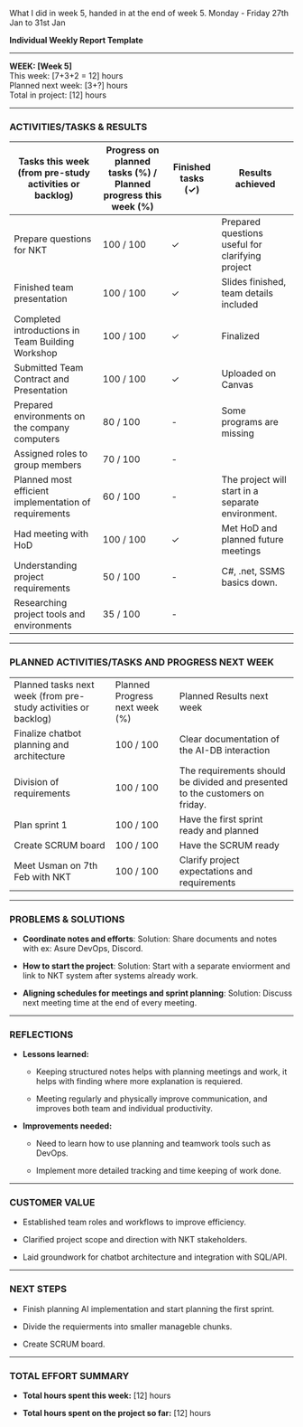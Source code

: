 What I did in week 5, handed in at the end of week 5.
Monday - Friday 27th Jan to 31st Jan

**Individual Weekly Report Template**

---

**WEEK: [Week 5]**  
This week: [7+3+2 = 12] hours  
Planned next week: [3+?] hours  
Total in project: [12] hours

---

### **ACTIVITIES/TASKS & RESULTS**


| Tasks this week (from pre-study activities or backlog) | Progress on planned tasks (%) / Planned progress this week (%) | Finished tasks (✓) | Results achieved                                  |
| ------------------------------------------------------ | -------------------------------------------------------------- | ------------------ | ------------------------------------------------- |
| Prepare questions for NKT                              | 100 / 100                                                      | ✓                  | Prepared questions useful for clarifying project  |
| Finished team presentation                             | 100 / 100                                                      | ✓                  | Slides finished, team details included            |
| Completed introductions in Team Building Workshop      | 100 / 100                                                      | ✓                  | Finalized                                         |
| Submitted Team Contract and Presentation               | 100 / 100                                                      | ✓                  | Uploaded on Canvas                                |
| Prepared environments on the company computers         | 80 / 100                                                       | -                  | Some programs are missing                         |
| Assigned roles to group members                        | 70 / 100                                                       | -                  |                                                   |
| Planned most efficient implementation of requirements  | 60 / 100                                                       | -                  | The project will start in a separate environment. |
| Had meeting with HoD                                   | 100 / 100                                                      | ✓                  | Met HoD and planned future meetings               |
| Understanding project requirements                     | 50 / 100                                                       | -                  | C#, .net, SSMS basics down.                       |
| Researching project tools and environments             | 35 / 100                                                       | -                  |                                                   |

---

### **PLANNED ACTIVITIES/TASKS AND PROGRESS NEXT WEEK**

|                                                                |                                |                                                                              |
| -------------------------------------------------------------- | ------------------------------ | ---------------------------------------------------------------------------- |
| Planned tasks next week (from pre-study activities or backlog) | Planned Progress next week (%) | Planned Results next week                                                    |
| Finalize chatbot planning and architecture                     | 100 / 100                      | Clear documentation of the AI-DB interaction                                 |
| Division of requirements                                       | 100 / 100                      | The requirements should be divided and presented to the customers on friday. |
| Plan sprint 1                                                  | 100 / 100                      | Have the first sprint ready and planned                                      |
| Create SCRUM board                                             | 100 / 100                      | Have the SCRUM ready                                                         |
| Meet Usman on 7th Feb with NKT                                 | 100 / 100                      | Clarify project expectations and requirements                                |

---

### **PROBLEMS & SOLUTIONS**

- **Coordinate notes and efforts**: Solution: Share documents and notes with ex: Asure DevOps, Discord.
    
- **How to start the project**: Solution: Start with a separate enviorment and link to NKT system after systems already work.
    
- **Aligning schedules for meetings and sprint planning**: Solution: Discuss next meeting time at the end of every meeting.
    

---

### **REFLECTIONS**

- **Lessons learned:**
    
    - Keeping structured notes helps with planning meetings and work, it helps with finding where more explanation is requiered.
        
    - Meeting regularly and physically improve communication, and improves both team and individual productivity.
        
- **Improvements needed:**
    
    - Need to learn how to use planning and teamwork tools such as DevOps.
        
    - Implement more detailed tracking and time keeping of work done.
        

---

### **CUSTOMER VALUE**

- Established team roles and workflows to improve efficiency.
    
- Clarified project scope and direction with NKT stakeholders.
    
- Laid groundwork for chatbot architecture and integration with SQL/API.
    

---

### **NEXT STEPS**

- Finish planning AI implementation and start planning the first sprint.
    
- Divide the requierments into smaller manageble chunks.
    
- Create SCRUM board.
    
---

### **TOTAL EFFORT SUMMARY**

- **Total hours spent this week:** [12] hours
    
- **Total hours spent on the project so far:** [12] hours
